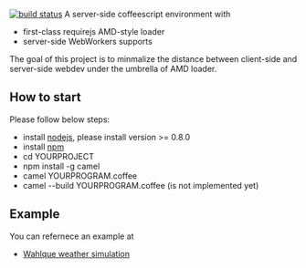 [![build status](https://secure.travis-ci.org/mountain/camel.png)](http://travis-ci.org/mountain/camel)
A server-side coffeescript environment with

  * first-class requirejs AMD-style loader
  * server-side WebWorkers supports

The goal of this project is to minmalize the distance between client-side and server-side webdev under the umbrella
of AMD loader. 

## How to start

Please follow below steps:

 * install [nodejs](http://nodejs.org), please install version >= 0.8.0
 * install [npm](http://npmjs.org)
 * cd YOURPROJECT
 * npm install -g camel
 * camel YOURPROGRAM.coffee
 * camel --build YOURPROGRAM.coffee (is not implemented yet)

## Example

You can refernece an example at

  * [Wahlque weather simulation](https://github.com/Wahlque/weather)

